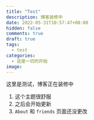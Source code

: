 ```yaml
---
title: "Test"
description: 博客装修中
date: 2022-05-31T10:57:47+08:00
hidden: false
comments: true
draft: true
tags: 
  - test	
categories: 
  - 这是一切的开始
image: 
---
```


 这里是测试，博客正在装修中

1. 这个主题很舒服
2. 之后会开始更新
3. `About` 和 `friends` 页面还没更改